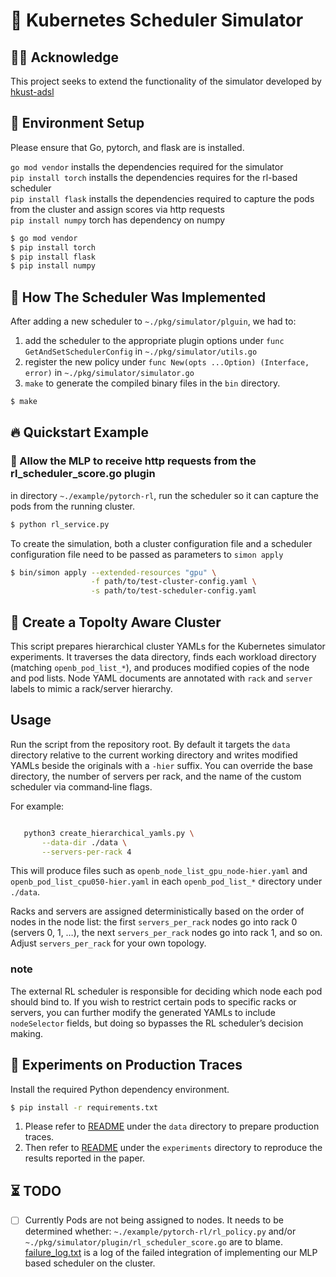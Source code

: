 # 🚀 Kubernetes Scheduler Simulator

## 🙏🏻 Acknowledge

This project seeks to extend the functionality of the simulator developed by [hkust-adsl](https://github.com/hkust-adsl/kubernetes-scheduler-simulator)


## 🚧 Environment Setup

Please ensure that Go, pytorch, and flask are is installed.

`go mod vendor` installs the dependencies required for the simulator  
`pip install torch` installs the dependencies requires for the rl-based scheduler  
`pip install flask` installs the dependencies required to capture the pods from the cluster and assign scores via http requests  
`pip install numpy` torch has dependency on numpy

```bash
$ go mod vendor
$ pip install torch
$ pip install flask
$ pip install numpy
```

## 🤔 How The Scheduler Was Implemented

After adding a new scheduler to `~./pkg/simulator/plguin`, we had to: 
1. add the scheduler to the appropriate plugin options under `func GetAndSetSchedulerConfig` in `~./pkg/simulator/utils.go`
2. register the new policy under `func New(opts ...Option) (Interface, error)` in `~./pkg/simulator/simulator.go`
3. `make` to generate the compiled binary files in the `bin` directory.

```bash
$ make
```

## 🔥 Quickstart Example
### 🚧 Allow the MLP to receive http requests from the rl_scheduler_score.go plugin  

in directory `~./example/pytorch-rl`, run the scheduler so it can capture the pods from the running cluster.

```bash
$ python rl_service.py
```

To create the simulation, both a cluster configuration file and a scheduler configuration file need to be passed as parameters to `simon apply` 

```bash
$ bin/simon apply --extended-resources "gpu" \
                  -f path/to/test-cluster-config.yaml \
                  -s path/to/test-scheduler-config.yaml
```


## 🚧  Create a Topolty Aware Cluster

This script prepares hierarchical cluster YAMLs for the Kubernetes simulator
experiments.  It traverses the data directory, finds each workload directory
(matching ``openb_pod_list_*``), and produces modified copies of the node and
pod lists.  Node YAML documents are annotated with ``rack`` and ``server``
labels to mimic a rack/server hierarchy.

### 
Usage
-----

Run the script from the repository root.  By default it targets the
``data`` directory relative to the current working directory and writes
modified YAMLs beside the originals with a ``-hier`` suffix.  You can
override the base directory, the number of servers per rack, and the
name of the custom scheduler via command‑line flags.

For example:

```bash

   python3 create_hierarchical_yamls.py \
       --data-dir ./data \
       --servers-per-rack 4
```

This will produce files such as ``openb_node_list_gpu_node-hier.yaml``
and ``openb_pod_list_cpu050-hier.yaml`` in each ``openb_pod_list_*``
directory under ``./data``.

Racks and servers are assigned deterministically based on the order of
nodes in the node list: the first ``servers_per_rack`` nodes go into
rack 0 (servers 0, 1, …), the next ``servers_per_rack`` nodes go into
rack 1, and so on.  Adjust ``servers_per_rack`` for your own topology.

### note

   The external RL scheduler is responsible for
   deciding which node each pod should bind to.  If you wish to restrict
   certain pods to specific racks or servers, you can further modify the
   generated YAMLs to include ``nodeSelector`` fields, but doing so
   bypasses the RL scheduler’s decision making.

## 🔮 Experiments on Production Traces

Install the required Python dependency environment.

```bash
$ pip install -r requirements.txt
```

1. Please refer to [README](data/README.md) under the `data` directory to prepare production traces.
2. Then refer to [README](experiments/README.md) under the `experiments` directory to reproduce the results reported in the paper.

## ⏳ TODO

- [ ] Currently Pods are not being assigned to nodes. It needs to be determined whether:
  `~./example/pytorch-rl/rl_policy.py`  and/or
  `~./pkg/simulator/plugin/rl_scheduler_score.go` are to blame. [failure_log.txt](https://github.com/ndr2084/pytorch-rl-scheduler/blob/main/failure_log.txt) is a log of the failed integration of implementing our MLP based scheduler on the cluster. 
